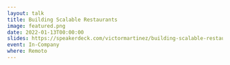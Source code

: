 ```yaml
---
layout: talk
title: Building Scalable Restaurants
image: featured.png
date: 2022-01-13T00:00:00
slides: https://speakerdeck.com/victormartinez/building-scalable-restaurants
event: In-Company
where: Remoto
---
```

